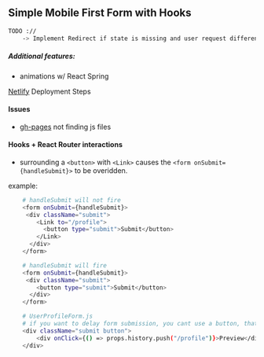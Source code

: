## Simple Mobile First Form with Hooks

```sh
TODO :// 
    -> Implement Redirect if state is missing and user request different route then /
```
##### Additional features:

- animations w/ React Spring

[Netlify](https://www.freecodecamp.org/news/how-to-deploy-a-react-application-to-netlify-363b8a98a985/) Deployment Steps

#### Issues

- [gh-pages](https://jkyletreman.github.io/react-composable-forms/) not finding js files 

#### Hooks + React Router interactions

- surrounding a `<button>` with `<Link>` causes the `<form onSubmit={handleSubmit}>` to be overidden.

example:

```sh
    # handleSubmit will not fire
    <form onSubmit={handleSubmit}>
     <div className="submit">
        <Link to="/profile">
          <button type="submit">Submit</button>
        </Link>
      </div>
    </form>
```
```sh
    # handleSubmit will fire
    <form onSubmit={handleSubmit}>
     <div className="submit">
        <button type="submit">Submit</button>
      </div>
    </form>
```
```sh
    # UserProfileForm.js
    # if you want to delay form submission, you cant use a button, that will trigger onSubmit from the form - workaround
    <div className="submit button">
        <div onClick={() => props.history.push("/profile")}>Preview</div>
    </div>
```
